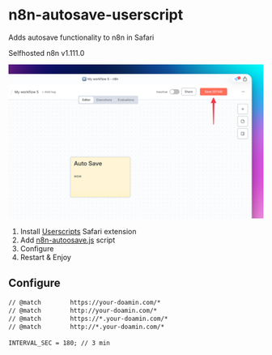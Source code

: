 # n8n-autosave-userscript

Adds autosave functionality to n8n in Safari

Selfhosted n8n v1.111.0

![Demo Image](https://github.com/cybertigro/n8n-autosave-userscript/blob/d669de6624b984c941265296ab696de9cfd0e788/demo-img.png)

1. Install [Userscripts](https://apps.apple.com/us/app/userscripts/id1463298887) Safari extension
2. Add [n8n-autoosave.js](https://github.com/cybertigro/n8n-autosave-userscript/blob/67179d896880944e11eba0a239d2564e8309047b/n8n-autosave.js) script
3. Configure
4. Restart & Enjoy

## Configure

```
// @match        https://your-doamin.com/*
// @match        http://your-doamin.com/*
// @match        https://*.your-doamin.com/*
// @match        http://*.your-doamin.com/*

INTERVAL_SEC = 180; // 3 min
```